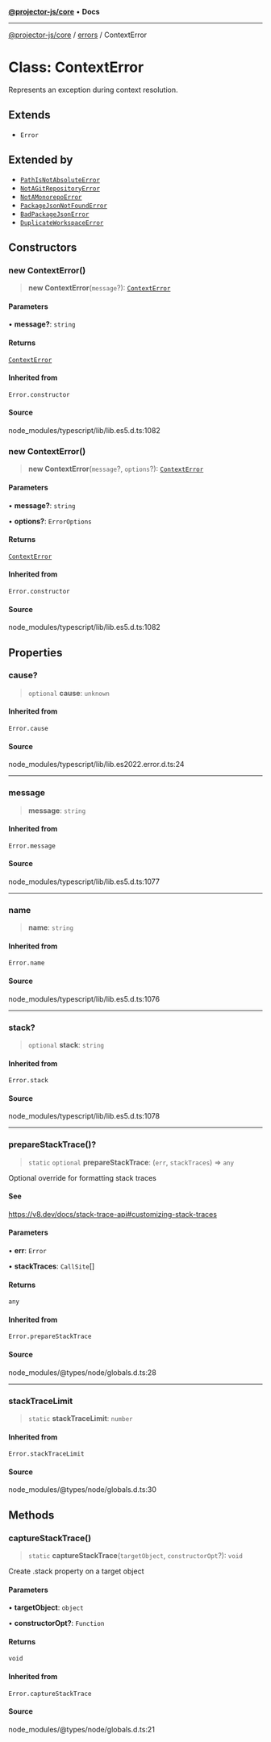 [**@projector-js/core**](../../README.md) • **Docs**

***

[@projector-js/core](../../README.md) / [errors](../README.md) / ContextError

# Class: ContextError

Represents an exception during context resolution.

## Extends

- `Error`

## Extended by

- [`PathIsNotAbsoluteError`](PathIsNotAbsoluteError.md)
- [`NotAGitRepositoryError`](NotAGitRepositoryError.md)
- [`NotAMonorepoError`](NotAMonorepoError.md)
- [`PackageJsonNotFoundError`](PackageJsonNotFoundError.md)
- [`BadPackageJsonError`](BadPackageJsonError.md)
- [`DuplicateWorkspaceError`](DuplicateWorkspaceError.md)

## Constructors

### new ContextError()

> **new ContextError**(`message`?): [`ContextError`](ContextError.md)

#### Parameters

• **message?**: `string`

#### Returns

[`ContextError`](ContextError.md)

#### Inherited from

`Error.constructor`

#### Source

node\_modules/typescript/lib/lib.es5.d.ts:1082

### new ContextError()

> **new ContextError**(`message`?, `options`?): [`ContextError`](ContextError.md)

#### Parameters

• **message?**: `string`

• **options?**: `ErrorOptions`

#### Returns

[`ContextError`](ContextError.md)

#### Inherited from

`Error.constructor`

#### Source

node\_modules/typescript/lib/lib.es5.d.ts:1082

## Properties

### cause?

> `optional` **cause**: `unknown`

#### Inherited from

`Error.cause`

#### Source

node\_modules/typescript/lib/lib.es2022.error.d.ts:24

***

### message

> **message**: `string`

#### Inherited from

`Error.message`

#### Source

node\_modules/typescript/lib/lib.es5.d.ts:1077

***

### name

> **name**: `string`

#### Inherited from

`Error.name`

#### Source

node\_modules/typescript/lib/lib.es5.d.ts:1076

***

### stack?

> `optional` **stack**: `string`

#### Inherited from

`Error.stack`

#### Source

node\_modules/typescript/lib/lib.es5.d.ts:1078

***

### prepareStackTrace()?

> `static` `optional` **prepareStackTrace**: (`err`, `stackTraces`) => `any`

Optional override for formatting stack traces

#### See

https://v8.dev/docs/stack-trace-api#customizing-stack-traces

#### Parameters

• **err**: `Error`

• **stackTraces**: `CallSite`[]

#### Returns

`any`

#### Inherited from

`Error.prepareStackTrace`

#### Source

node\_modules/@types/node/globals.d.ts:28

***

### stackTraceLimit

> `static` **stackTraceLimit**: `number`

#### Inherited from

`Error.stackTraceLimit`

#### Source

node\_modules/@types/node/globals.d.ts:30

## Methods

### captureStackTrace()

> `static` **captureStackTrace**(`targetObject`, `constructorOpt`?): `void`

Create .stack property on a target object

#### Parameters

• **targetObject**: `object`

• **constructorOpt?**: `Function`

#### Returns

`void`

#### Inherited from

`Error.captureStackTrace`

#### Source

node\_modules/@types/node/globals.d.ts:21
